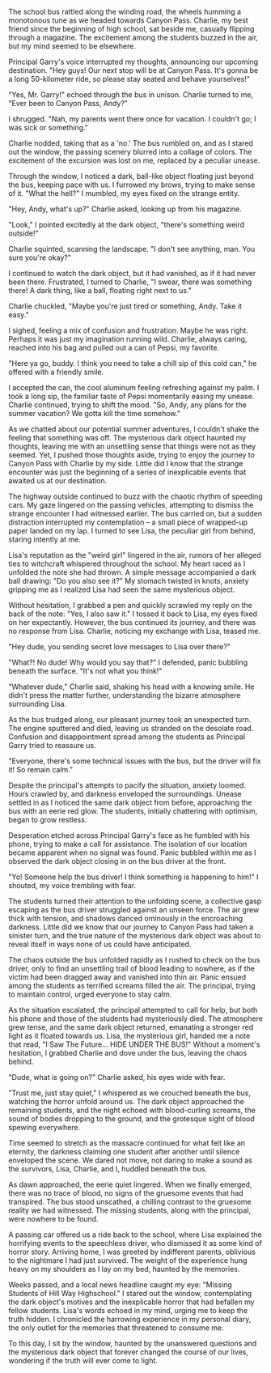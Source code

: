 The school bus rattled along the winding road, the wheels humming a monotonous tune as we headed towards Canyon Pass. Charlie, my best friend since the beginning of high school, sat beside me, casually flipping through a magazine. The excitement among the students buzzed in the air, but my mind seemed to be elsewhere.  
  
Principal Garry's voice interrupted my thoughts, announcing our upcoming destination. "Hey guys! Our next stop will be at Canyon Pass. It's gonna be a long 50-kilometer ride, so please stay seated and behave yourselves!"  
  
"Yes, Mr. Garry!" echoed through the bus in unison. Charlie turned to me, "Ever been to Canyon Pass, Andy?"  
  
I shrugged. "Nah, my parents went there once for vacation. I couldn't go; I was sick or something."  
  
Charlie nodded, taking that as a 'no.' The bus rumbled on, and as I stared out the window, the passing scenery blurred into a collage of colors. The excitement of the excursion was lost on me, replaced by a peculiar unease.  
  
Through the window, I noticed a dark, ball-like object floating just beyond the bus, keeping pace with us. I furrowed my brows, trying to make sense of it. "What the hell?" I mumbled, my eyes fixed on the strange entity.  
  
"Hey, Andy, what's up?" Charlie asked, looking up from his magazine.  
  
"Look," I pointed excitedly at the dark object, "there's something weird outside!"  
  
Charlie squinted, scanning the landscape. "I don't see anything, man. You sure you're okay?"  
  
I continued to watch the dark object, but it had vanished, as if it had never been there. Frustrated, I turned to Charlie, "I swear, there was something there! A dark thing, like a ball, floating right next to us."  
  
Charlie chuckled, "Maybe you're just tired or something, Andy. Take it easy."  
  
I sighed, feeling a mix of confusion and frustration. Maybe he was right. Perhaps it was just my imagination running wild. Charlie, always caring, reached into his bag and pulled out a can of Pepsi, my favorite.  
  
"Here ya go, buddy. I think you need to take a chill sip of this cold can," he offered with a friendly smile.  
  
I accepted the can, the cool aluminum feeling refreshing against my palm. I took a long sip, the familiar taste of Pepsi momentarily easing my unease. Charlie continued, trying to shift the mood. "So, Andy, any plans for the summer vacation? We gotta kill the time somehow."  
  
As we chatted about our potential summer adventures, I couldn't shake the feeling that something was off. The mysterious dark object haunted my thoughts, leaving me with an unsettling sense that things were not as they seemed. Yet, I pushed those thoughts aside, trying to enjoy the journey to Canyon Pass with Charlie by my side. Little did I know that the strange encounter was just the beginning of a series of inexplicable events that awaited us at our destination.

The highway outside continued to buzz with the chaotic rhythm of speeding cars. My gaze lingered on the passing vehicles, attempting to dismiss the strange encounter I had witnessed earlier. The bus carried on, but a sudden distraction interrupted my contemplation – a small piece of wrapped-up paper landed on my lap. I turned to see Lisa, the peculiar girl from behind, staring intently at me.  
  
Lisa's reputation as the "weird girl" lingered in the air, rumors of her alleged ties to witchcraft whispered throughout the school. My heart raced as I unfolded the note she had thrown. A simple message accompanied a dark ball drawing: "Do you also see it?" My stomach twisted in knots, anxiety gripping me as I realized Lisa had seen the same mysterious object.  
  
Without hesitation, I grabbed a pen and quickly scrawled my reply on the back of the note: "Yes, I also saw it." I tossed it back to Lisa, my eyes fixed on her expectantly. However, the bus continued its journey, and there was no response from Lisa. Charlie, noticing my exchange with Lisa, teased me.  
  
"Hey dude, you sending secret love messages to Lisa over there?"  
  
"What?! No dude! Why would you say that?" I defended, panic bubbling beneath the surface. "It's not what you think!"  
  
"Whatever dude," Charlie said, shaking his head with a knowing smile. He didn't press the matter further, understanding the bizarre atmosphere surrounding Lisa.  
  
As the bus trudged along, our pleasant journey took an unexpected turn. The engine sputtered and died, leaving us stranded on the desolate road. Confusion and disappointment spread among the students as Principal Garry tried to reassure us.  
  
"Everyone, there's some technical issues with the bus, but the driver will fix it! So remain calm."  
  
Despite the principal's attempts to pacify the situation, anxiety loomed. Hours crawled by, and darkness enveloped the surroundings. Unease settled in as I noticed the same dark object from before, approaching the bus with an eerie red glow. The students, initially chattering with optimism, began to grow restless.  
  
Desperation etched across Principal Garry's face as he fumbled with his phone, trying to make a call for assistance. The isolation of our location became apparent when no signal was found. Panic bubbled within me as I observed the dark object closing in on the bus driver at the front.  
  
"Yo! Someone help the bus driver! I think something is happening to him!" I shouted, my voice trembling with fear.  
  
The students turned their attention to the unfolding scene, a collective gasp escaping as the bus driver struggled against an unseen force. The air grew thick with tension, and shadows danced ominously in the encroaching darkness. Little did we know that our journey to Canyon Pass had taken a sinister turn, and the true nature of the mysterious dark object was about to reveal itself in ways none of us could have anticipated.

The chaos outside the bus unfolded rapidly as I rushed to check on the bus driver, only to find an unsettling trail of blood leading to nowhere, as if the victim had been dragged away and vanished into thin air. Panic ensued among the students as terrified screams filled the air. The principal, trying to maintain control, urged everyone to stay calm.  
  
As the situation escalated, the principal attempted to call for help, but both his phone and those of the students had mysteriously died. The atmosphere grew tense, and the same dark object returned, emanating a stronger red light as it floated towards us. Lisa, the mysterious girl, handed me a note that read, "I Saw The Future... HIDE UNDER THE BUS!" Without a moment's hesitation, I grabbed Charlie and dove under the bus, leaving the chaos behind.  
  
"Dude, what is going on?" Charlie asked, his eyes wide with fear.  
  
"Trust me, just stay quiet," I whispered as we crouched beneath the bus, watching the horror unfold around us. The dark object approached the remaining students, and the night echoed with blood-curling screams, the sound of bodies dropping to the ground, and the grotesque sight of blood spewing everywhere.  
  
Time seemed to stretch as the massacre continued for what felt like an eternity, the darkness claiming one student after another until silence enveloped the scene. We dared not move, not daring to make a sound as the survivors, Lisa, Charlie, and I, huddled beneath the bus.  
  
As dawn approached, the eerie quiet lingered. When we finally emerged, there was no trace of blood, no signs of the gruesome events that had transpired. The bus stood unscathed, a chilling contrast to the gruesome reality we had witnessed. The missing students, along with the principal, were nowhere to be found.  
  
A passing car offered us a ride back to the school, where Lisa explained the horrifying events to the speechless driver, who dismissed it as some kind of horror story. Arriving home, I was greeted by indifferent parents, oblivious to the nightmare I had just survived. The weight of the experience hung heavy on my shoulders as I lay on my bed, haunted by the memories.  
  
Weeks passed, and a local news headline caught my eye: "Missing Students of Hill Way Highschool." I stared out the window, contemplating the dark object's motives and the inexplicable horror that had befallen my fellow students. Lisa's words echoed in my mind, urging me to keep the truth hidden. I chronicled the harrowing experience in my personal diary, the only outlet for the memories that threatened to consume me.  
  
To this day, I sit by the window, haunted by the unanswered questions and the mysterious dark object that forever changed the course of our lives, wondering if the truth will ever come to light.